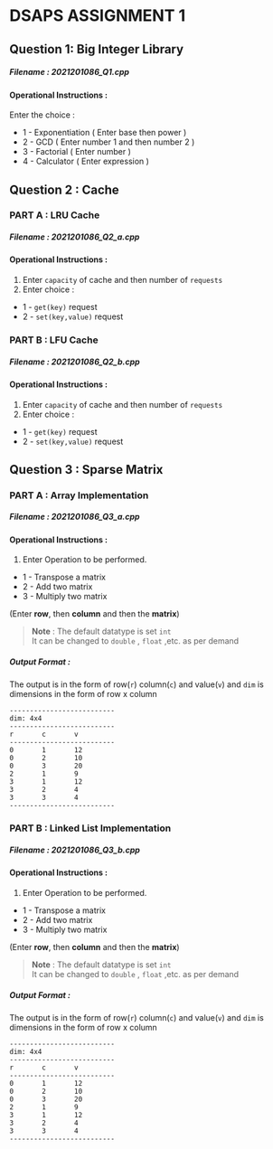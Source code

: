 # DSAPS ASSIGNMENT 1
## Question 1: Big Integer Library
##### Filename : 2021201086_Q1.cpp
#### Operational Instructions :
Enter the choice :

* 1 - Exponentiation ( Enter base then power )
* 2 - GCD ( Enter number 1 and then number 2 )
* 3 - Factorial ( Enter number )
* 4 - Calculator ( Enter expression )

## Question 2 : Cache
### PART A : LRU Cache
##### Filename : 2021201086_Q2_a.cpp
#### Operational Instructions :
1. Enter `capacity` of cache and then number of `requests`
2. Enter choice :
* 1 - `get(key)` request
* 2 - `set(key,value)` request
### PART B : LFU Cache
##### Filename : 2021201086_Q2_b.cpp
#### Operational Instructions :
1. Enter `capacity` of cache and then number of `requests`
2. Enter choice :
* 1 - `get(key)` request
* 2 - `set(key,value)` request
## Question 3 : Sparse Matrix
### PART A : Array Implementation
##### Filename : 2021201086_Q3_a.cpp
#### Operational Instructions :
1. Enter Operation to be performed.
* 1 - Transpose a matrix
* 2 - Add two matrix
* 3 - Multiply two matrix

(Enter __row__, then __column__ and then the __matrix__)
> __Note__ : The default datatype is set `int`<br>
> It can be changed to `double` , `float` ,etc. as per demand
##### Output Format :
The output is in the form of row(`r`) column(`c`) and value(`v`) and `dim` is dimensions in the form  of row x column

    --------------------------
    dim: 4x4
    --------------------------
    r       c       v
    --------------------------
    0       1       12
    0       2       10
    0       3       20
    2       1       9
    3       1       12
    3       2       4
    3       3       4
    --------------------------
### PART B : Linked List Implementation
##### Filename : 2021201086_Q3_b.cpp
#### Operational Instructions :
1. Enter Operation to be performed.
* 1 - Transpose a matrix
* 2 - Add two matrix
* 3 - Multiply two matrix

(Enter __row__, then __column__ and then the __matrix__)
> __Note__ : The default datatype is set `int`<br>
> It can be changed to `double` , `float` ,etc. as per demand
##### Output Format :
The output is in the form of row(`r`) column(`c`) and value(`v`) and `dim` is dimensions in the form  of row x column

    --------------------------
    dim: 4x4
    --------------------------
    r       c       v
    --------------------------
    0       1       12
    0       2       10
    0       3       20
    2       1       9
    3       1       12
    3       2       4
    3       3       4
    --------------------------
